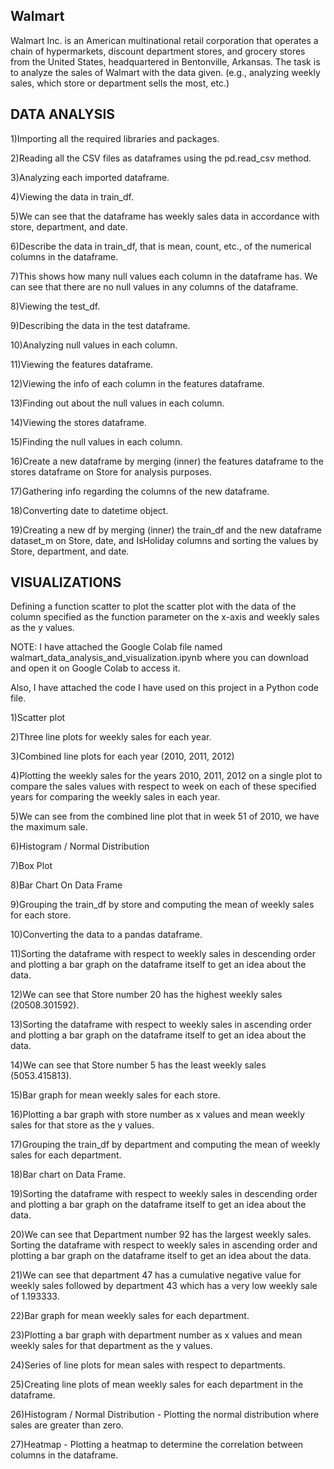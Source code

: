 ## Walmart
Walmart Inc. is an American multinational retail corporation that operates a chain of hypermarkets, discount department stores, and grocery stores from the United States, headquartered in Bentonville, Arkansas.
The task is to analyze the sales of Walmart with the data given. (e.g., analyzing weekly sales, which store or department sells the most, etc.)

## DATA ANALYSIS
1)Importing all the required libraries and packages.

2)Reading all the CSV files as dataframes using the pd.read_csv method.

3)Analyzing each imported dataframe.

4)Viewing the data in train_df.

5)We can see that the dataframe has weekly sales data in accordance with store, department, and date.

6)Describe the data in train_df, that is mean, count, etc., of the numerical columns in the dataframe.

7)This shows how many null values each column in the dataframe has. We can see that there are no null values in any columns of the dataframe.

8)Viewing the test_df.

9)Describing the data in the test dataframe.

10)Analyzing null values in each column.

11)Viewing the features dataframe.

12)Viewing the info of each column in the features dataframe.

13)Finding out about the null values in each column.

14)Viewing the stores dataframe.

15)Finding the null values in each column.

16)Create a new dataframe by merging (inner) the features dataframe to the stores dataframe on Store for analysis purposes.

17)Gathering info regarding the columns of the new dataframe.

18)Converting date to datetime object.

19)Creating a new df by merging (inner) the train_df and the new dataframe dataset_m on Store, date, and IsHoliday columns and sorting the values by Store, department, and date.

## VISUALIZATIONS
Defining a function scatter to plot the scatter plot with the data of the column specified as the function parameter on the x-axis and weekly sales as the y values.

NOTE: I have attached the Google Colab file named walmart_data_analysis_and_visualization.ipynb where you can download and open it on Google Colab to access it.

Also, I have attached the code I have used on this project in a Python code file.

1)Scatter plot

2)Three line plots for weekly sales for each year.

3)Combined line plots for each year (2010, 2011, 2012)

4)Plotting the weekly sales for the years 2010, 2011, 2012 on a single plot to compare the sales values with respect to week on each of these specified years for comparing the weekly sales in each year.

5)We can see from the combined line plot that in week 51 of 2010, we have the maximum sale.

6)Histogram / Normal Distribution

7)Box Plot

8)Bar Chart On Data Frame

9)Grouping the train_df by store and computing the mean of weekly sales for each store.

10)Converting the data to a pandas dataframe.

11)Sorting the dataframe with respect to weekly sales in descending order and plotting a bar graph on the dataframe itself to get an idea about the data.

12)We can see that Store number 20 has the highest weekly sales (20508.301592).

13)Sorting the dataframe with respect to weekly sales in ascending order and plotting a bar graph on the dataframe itself to get an idea about the data.

14)We can see that Store number 5 has the least weekly sales (5053.415813).

15)Bar graph for mean weekly sales for each store.

16)Plotting a bar graph with store number as x values and mean weekly sales for that store as the y values.

17)Grouping the train_df by department and computing the mean of weekly sales for each department.

18)Bar chart on Data Frame.

19)Sorting the dataframe with respect to weekly sales in descending order and plotting a bar graph on the dataframe itself to get an idea about the data.

20)We can see that Department number 92 has the largest weekly sales.
Sorting the dataframe with respect to weekly sales in ascending order and 
plotting a bar graph on the dataframe itself to get an idea about the data.

21)We can see that department 47 has a cumulative negative value for weekly sales followed by department 43 which has a very low weekly sale of 1.193333.

22)Bar graph for mean weekly sales for each department.

23)Plotting a bar graph with department number as x values and mean weekly sales for that department as the y values.

24)Series of line plots for mean sales with respect to departments.

25)Creating line plots of mean weekly sales for each department in the dataframe.

26)Histogram / Normal Distribution - Plotting the normal distribution where sales are greater than zero.

27)Heatmap - Plotting a heatmap to determine the correlation between columns in the dataframe.
